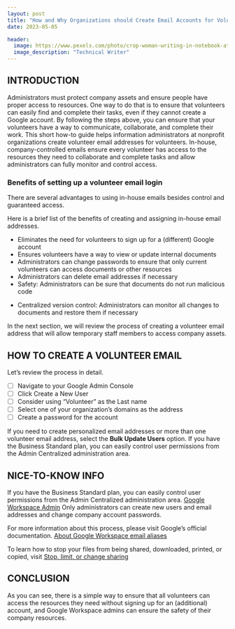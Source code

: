 ```yaml
---
layout: post
title: "How and Why Organizations should Create Email Accounts for Volunteers"
date: 2023-05-05

header:
  image: https://www.pexels.com/photo/crop-woman-writing-in-notebook-at-home-4050300/
  image_description: "Technical Writer"
--- 
```


## INTRODUCTION 

Administrators must protect company assets and ensure people have proper access to resources. One way to do that is to ensure that volunteers can easily find and complete their tasks, even if they cannot create a Google account. By following the steps above, you can ensure that your volunteers have a way to communicate, collaborate, and complete their work. 
This short how-to guide helps information administrators at nonprofit organizations create volunteer email addresses for volunteers. In-house, company-controlled emails ensure every volunteer has access to the resources they need to collaborate and complete tasks and allow administrators can fully monitor and control access. 

### Benefits of setting up a volunteer email login 

There are several advantages to using in-house emails besides control and guaranteed access. 

Here is a brief list of the benefits of creating and assigning in-house email addresses.

+ Eliminates the need for volunteers to sign up for a (different) Google account 
+ Ensures volunteers have a way to view or update internal documents
+ Administrators can change passwords to ensure that only current volunteers can access documents or other resources
+ Administrators can delete email addresses if necessary
+ Safety: Administrators can be sure that documents do not run malicious code
* Centralized version control: Administrators can monitor all changes to documents and restore them if necessary

In the next section, we will review the process of creating a volunteer email address that will allow temporary staff members to access company assets. 

## HOW TO CREATE A VOLUNTEER EMAIL 

Let’s review the process in detail.

- [ ] Navigate to your Google Admin Console
- [ ] Click Create a New User
- [ ] Consider using “Volunteer” as the Last name
- [ ] Select one of your organization’s domains as the address
- [ ] Create a password for the account

If you need to create personalized email addresses or more than one volunteer email address, select the **Bulk Update Users** option.
If you have the Business Standard plan, you can easily control user permissions from the Admin Centralized administration area. 


## NICE-TO-KNOW INFO

If you have the Business Standard plan, you can easily control user permissions from the Admin Centralized administration area. [Google Workspace Admin](https://workspace.google.com/products/admin/)
Only administrators can create new users and email addresses and change company account passwords. 

For more information about this process, please visit Google’s official documentation. 
[About Google Workspace email aliases](https://support.google.com/domains/answer/6304345?hl=en)

To learn how to stop your files from being shared, downloaded, printed, or copied, visit [Stop, limit, or change sharing](https://support.google.com/docs/answer/2494893?hl=en&co=GENIE.Platform=Desktop#zippy=%2Cprevent-others-from-sharing-your-files) 


## CONCLUSION 

As you can see, there is a simple way to ensure that all volunteers can access the resources they need without signing up for an (additional) account, and Google Workspace admins can ensure the safety of their company resources.
